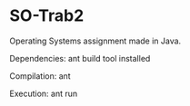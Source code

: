 # SO-Trab2
Operating Systems assignment made in Java.

Dependencies: ant build tool installed

Compilation: ant

Execution: ant run
